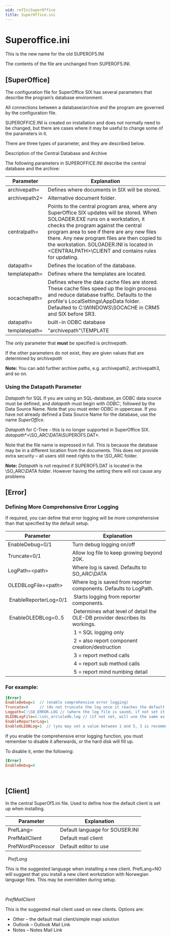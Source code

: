 ```yaml
---
uid: refIniSuperOffice
title: SuperOffice.ini
---
```


Superoffice.ini
======================================================

This is the new name for the old SUPEROF5.INI

The contents of the file are unchanged from SUPEROF5.INI.



\[SuperOffice\]
-------------------------------------------------------------------

The configuration file for SuperOffice SIX has several parameters that describe the program’s database environment.

All connections between a database/archive and the program are governed by the configuration file.

SUPEROFFICE.INI is created on installation and does not normally need to be changed, but there are cases where it may be useful to change some of the parameters in it.

There are three types of parameter, and they are described below.

Description of the Central Database and Archive

The following parameters in SUPEROFFICE.INI describe the central database and the archive:


|Parameter|Explanation|
|---------|------------|
|archivepath=|Defines where documents in SIX will be stored.
|archivepath2=|Alternative document folder.|
|centralpath=|Points to the central program area, where any SuperOffice SIX updates will be stored. When SOLOADER.EXE runs on a workstation, it checks the program against the central program area to see if there are any new files there. Any new program files are then copied to the workstation. SOLOADER.INI is located in &lt;CENTRALPATH&gt;\CLIENT and contains rules for updating.
|datapath=|Defines the location of the database.
|templatepath=|Defines where the templates are located.
|socachepath=|Defines where the data cache files are stored. These cache files speed up the login process and reduce database traffic. Defaults to the profile's LocalSettings\AppData folder. Defaulted to C:\WINDOWS\SOCACHE in CRM5 and SIX before SR3.
|datapath=|built-in ODBC database
|templatepath=|&quot;archivepath&quot;\TEMPLATE


The only parameter that **must** be specified is *archivepath*.

If the other parameters do not exist, they are given values that are determined by *archivepath*

**Note:** You can add further archive paths, e.g. archivepath2, archivepath3, and so on.


### Using the Datapath Parameter

*Datapath* for SQL
If you are using an SQL-database, an ODBC data source must be defined, and *datapath* must begin with *ODBC:,* followed by the Data Source Name. Note that you must enter ODBC in uppercase. If you have not already defined a Data Source Name for the database, use the name *SuperOffice*.

*Datapath* for C-Tree - this is no longer supported in SuperOffice SIX.
*datapath**=\\SO\_ARC\\DATA\\SUPEROF5.DAT*.

Note that the file name is expressed in full. This is because the database may be in a different location from the documents. This does not provide extra security – all users still need rights to the \\SO\_ARC folder.

**Note:** *Datapath* is not required if SUPEROF5.DAT is located in the \\SO\_ARC\\DATA folder. However having the setting there will not cause any problems




\[Error\]
-------------------------------------------------------------

### Defining More Comprehensive Error Logging

If required, you can define that error logging will be more comprehensive than that specified by the default setup.


|Parameter|Explanation|
|---------|-----------|
|EnableDebug=0/1|Turn debug logging on/off
|Truncate=0/1|Allow log file to keep growing beyond 20K.
|LogPath=&lt;path&gt;|Where log is saved. Defaults to SO_ARC\DATA
|OLEDBLogFile=&lt;path&gt;|Where log is saved from reporter components. Defaults to LogPath.
| EnableReporterLog=0/1| Starts logging from reporter components.
| EnableOLEDBLog=0..5| Determines what level of detail the OLE-DB provider describes its workings.
|| 1 = SQL logging only
|| 2 = also report component creation/destruction
|| 3 = report method calls
|| 4 = report sub method calls
|| 5 = report mind numbing detail

### For example:

```ini
[Error]
EnableDebug=1  // (enable comprehensive error logging)
Truncate=0     // (do not truncate the log once it reaches the default maximum size– 128KB)
Logpath=C:\SO_ERROR.LOG // (where the log file is saved, if not set it defaults to \\so\_arc\\data\\so\_log.txt)
OLEDBLogFile=c:\so\_arc\oledb.log // (if not set, will use the same as logpath)
EnableReporterLog=1
EnableOLEDBLog=1  // (you may set a value between 1 and 5, 3 is recommended)
```

If you enable the comprehensive error logging function, you must remember to disable it afterwards, or the hard disk will fill up.

To disable it, enter the following:

```ini
[Error]
EnableDebug=0
```
 
 

\[Client\]
---------------------------------------------------------------------------------

In the central SuperOf5.ini file. Used to define how the default client is set up when installing.

|Parameter|Explanation|
|---------|-----------|
|PrefLang=|Default language for SOUSER.INI
|PrefMailClient|Default mail client
|PrefWordProcessor|Default editor to use

 
*PrefLang*

This is the suggested language when installing a new client. PrefLang=NO will suggest that you install a new client workstation with Norwegian language files. This may be overridden during setup.

 

*PrefMailClient*

This is the suggested mail client used on new clients. Options are:

* Other – the default mail client/simple mapi solution
* Outlook – Outlook Mail Link
* Notes – Notes Mail Link


